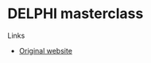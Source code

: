 # DELPHI masterclass

Links

* [Original website](https://www.physicsmasterclasses.org/exercises/keyhole/en/index/Index.html)